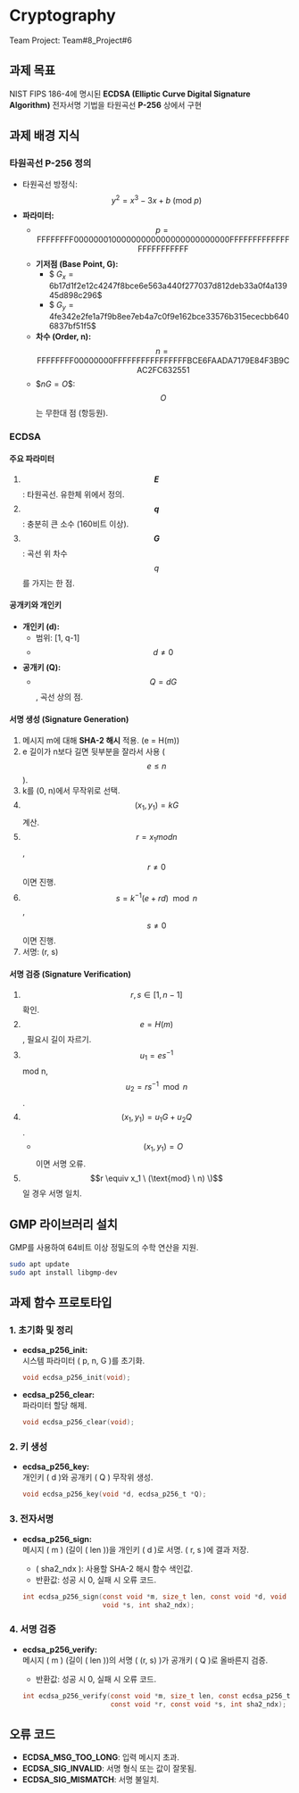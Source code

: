 # Cryptography  
Team Project: Team#8_Project#6

## 과제 목표  
NIST FIPS 186-4에 명시된 **ECDSA (Elliptic Curve Digital Signature Algorithm)** 전자서명 기법을 타원곡선 **P-256** 상에서 구현  

## 과제 배경 지식  

### 타원곡선 P-256 정의  
- 타원곡선 방정식:  
  $$y^2 = x^3 - 3x + b \ (\text{mod} \ p)$$  
- **파라미터:**  
  - $$p = \text{FFFFFFFF00000001000000000000000000000000FFFFFFFFFFFFFFFFFFFFFFFF}$$  
  - **기저점 (Base Point, G):**  
    - $$\ G_x = \text{6b17d1f2e12c4247f8bce6e563a440f277037d812deb33a0f4a13945d898c296} \$$ 
    - $$\ G_y = \text{4fe342e2fe1a7f9b8ee7eb4a7c0f9e162bce33576b315ececbb6406837bf51f5} \$$
  - **차수 (Order, n):**  
    $$n = \text{FFFFFFFF00000000FFFFFFFFFFFFFFFFBCE6FAADA7179E84F3B9CAC2FC632551}$$  
  - \$$nG = O \$$:  
    $$O$$는 무한대 점 (항등원).  

### ECDSA  
#### 주요 파라미터  
1. **$$E$$**: 타원곡선. 유한체 위에서 정의.  
2. **$$q$$**: 충분히 큰 소수 (160비트 이상).  
3. **$$G$$**: 곡선 위 차수 $$q$$를 가지는 한 점.  

#### 공개키와 개인키  
- **개인키 (d):**  
  - 범위: [1, q-1]  
  - $$d \neq 0$$  
- **공개키 (Q):**  
  - $$Q = dG$$, 곡선 상의 점.  

#### 서명 생성 (Signature Generation)  
1. 메시지 m에 대해 **SHA-2 해시** 적용. (e = H(m))  
2. e 길이가 n보다 길면 뒷부분을 잘라서 사용 ($$e \leq n$$).  
3. k를 (0, n)에서 무작위로 선택.  
4. $$(x_1, y_1) = kG$$ 계산.  
5. $$r = x_1 mod n$$, $$r \neq 0$$이면 진행.  
6. $$s = k^{-1}(e + rd) \mod n$$, $$s \neq 0$$이면 진행.  
7. 서명: (r, s)  

#### 서명 검증 (Signature Verification)  
1. $$r, s \in [1, n-1]$$ 확인.  
2. $$e = H(m)$$, 필요시 길이 자르기.  
3. $$u_1 = es^{-1}$$ mod n, $$u_2 = rs^{-1} \mod n$$.  
4. $$(x_1, y_1) = u_1G + u_2Q$$.  
   - $$(x_1, y_1) = O$$이면 서명 오류.  
5. $$r \equiv x_1 \ (\text{mod} \ n) \)$$일 경우 서명 일치.  

## GMP 라이브러리 설치  
GMP를 사용하여 64비트 이상 정밀도의 수학 연산을 지원.  

```bash
sudo apt update
sudo apt install libgmp-dev
```  

## 과제 함수 프로토타입  

### 1. **초기화 및 정리**  
- **ecdsa_p256_init:**  
  시스템 파라미터 \( p, n, G \)를 초기화.  
  ```c
  void ecdsa_p256_init(void);
  ```  

- **ecdsa_p256_clear:**  
  파라미터 할당 해제.  
  ```c
  void ecdsa_p256_clear(void);
  ```  

### 2. **키 생성**  
- **ecdsa_p256_key:**  
  개인키 \( d \)와 공개키 \( Q \) 무작위 생성.  
  ```c
  void ecdsa_p256_key(void *d, ecdsa_p256_t *Q);
  ```  

### 3. **전자서명**  
- **ecdsa_p256_sign:**  
  메시지 \( m \) (길이 \( len \))을 개인키 \( d \)로 서명. \( r, s \)에 결과 저장.  
  - \( sha2_ndx \): 사용할 SHA-2 해시 함수 색인값.  
  - 반환값: 성공 시 0, 실패 시 오류 코드.  

  ```c
  int ecdsa_p256_sign(const void *m, size_t len, const void *d, void *r,
                      void *s, int sha2_ndx);
  ```  

### 4. **서명 검증**  
- **ecdsa_p256_verify:**  
  메시지 \( m \) (길이 \( len \))의 서명 \( (r, s) \)가 공개키 \( Q \)로 올바른지 검증.  
  - 반환값: 성공 시 0, 실패 시 오류 코드.  

  ```c
  int ecdsa_p256_verify(const void *m, size_t len, const ecdsa_p256_t *Q,
                        const void *r, const void *s, int sha2_ndx);
  ```  

## 오류 코드  
- **ECDSA_MSG_TOO_LONG**: 입력 메시지 초과.  
- **ECDSA_SIG_INVALID**: 서명 형식 또는 값이 잘못됨.  
- **ECDSA_SIG_MISMATCH**: 서명 불일치.
